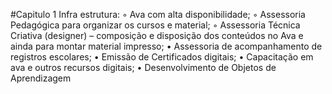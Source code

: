 #Capitulo 1
Infra estrutura:
        ◦ Ava com alta disponibilidade;
        ◦ Assessoria Pedagógica para organizar os cursos e material;
        ◦ Assessoria Técnica Criativa  (designer) – composição e disposição dos conteúdos no Ava e ainda para montar material impresso;
    • Assessoria de acompanhamento de registros escolares;
    • Emissão de Certificados digitais;
    • Capacitação em ava e outros recursos digitais;
    • Desenvolvimento de Objetos de Aprendizagem